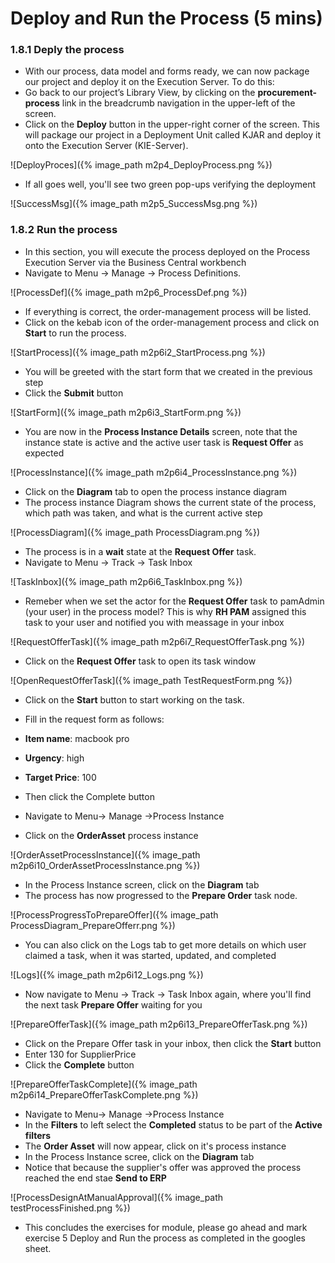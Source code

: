 # Deploy and Run the Process (5 mins)

### 1.8.1 Deply the process

- With our process, data model and forms ready, we can now package our project and deploy it on the Execution Server. To do this:
- Go back to our project’s Library View, by clicking on the **procurement-process** link in the breadcrumb navigation in the upper-left of the screen.
- Click on the **Deploy** button in the upper-right corner of the screen. This will package our project in a Deployment Unit called KJAR and deploy it onto the Execution Server (KIE-Server).

![DeployProces]({% image_path m2p4_DeployProcess.png %})

- If all goes well, you'll see two green pop-ups verifying the deployment

![SuccessMsg]({% image_path m2p5_SuccessMsg.png %})

### 1.8.2 Run the process

- In this section, you will execute the process deployed on the Process Execution Server via the Business Central workbench
- Navigate to Menu → Manage → Process Definitions. 

![ProcessDef]({% image_path m2p6_ProcessDef.png %})

- If everything is correct, the order-management process will be listed. 
- Click on the kebab icon of the order-management process and click on **Start** to run the process.

![StartProcess]({% image_path m2p6i2_StartProcess.png %})

- You will be greeted with the start form that we created in the previous step
- Click the **Submit** button

![StartForm]({% image_path m2p6i3_StartForm.png %})

- You are now in the **Process Instance Details** screen, note that the instance state is active and the active user task is **Request Offer** as expected

![ProcessInstance]({% image_path m2p6i4_ProcessInstance.png %})


- Click on the **Diagram** tab to open the process instance diagram
- The process instance Diagram shows the current state of the process, which path was taken, and what is the current active step

![ProcessDiagram]({% image_path ProcessDiagram.png %})

- The process is in a **wait** state at the **Request Offer** task. 
- Navigate to Menu → Track -> Task Inbox

![TaskInbox]({% image_path m2p6i6_TaskInbox.png %})


- Remeber when we set the actor for the **Request Offer** task to pamAdmin (your user) in the process model?  This is why **RH PAM** assigned this task to your user and notified you with meassage in your inbox

![RequestOfferTask]({% image_path m2p6i7_RequestOfferTask.png %})

- Click on the **Request Offer** task to open its task window

![OpenRequestOfferTask]({% image_path TestRequestForm.png %})

- Click on the **Start** button to start working on the task. 
- Fill in the request form as follows:
- **Item name**: macbook pro
- **Urgency**: high
- **Target Price**: 100
- Then click the Complete button  

- Navigate to Menu-> Manage ->Process Instance
- Click on the **OrderAsset** process instance

![OrderAssetProcessInstance]({% image_path m2p6i10_OrderAssetProcessInstance.png %})

- In the Process Instance screen, click on the **Diagram** tab
- The process has now progressed to the **Prepare Order** task node. 

![ProcessProgressToPrepareOffer]({% image_path ProcessDiagram_PrepareOfferr.png %})

- You can also click on the Logs tab to get more details on which user claimed a task, when it was started, updated, and completed

![Logs]({% image_path m2p6i12_Logs.png %})

- Now navigate to Menu -> Track -> Task Inbox again, where you'll find the next task **Prepare Offer** waiting for you

![PrepareOfferTask]({% image_path m2p6i13_PrepareOfferTask.png %})

- Click on the Prepare Offer task in your inbox, then click the **Start** button
- Enter 130 for SupplierPrice
- Click the **Complete** button

![PrepareOfferTaskComplete]({% image_path m2p6i14_PrepareOfferTaskComplete.png %})

- Navigate to Menu-> Manage ->Process Instance
- In the **Filters** to left select the **Completed** status to be part of the **Active filters**
- The **Order Asset** will now appear, click on it's process instance
- In the Process Instance scree, click on the **Diagram** tab
- Notice that because the supplier's offer was approved the process reached the end stae **Send to ERP**

![ProcessDesignAtManualApproval]({% image_path testProcessFinished.png %})


- This concludes the exercises for module, please go ahead and mark exercise 5 Deploy and Run the process as completed in the googles sheet.




